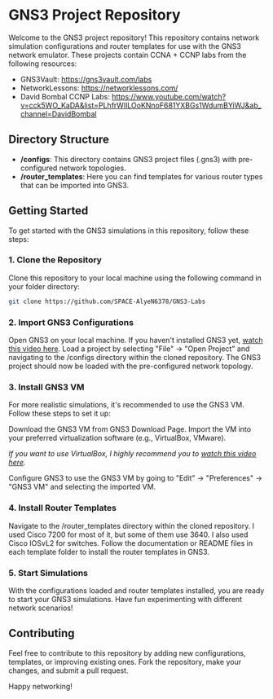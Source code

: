# GNS3 Project Repository

Welcome to the GNS3 project repository! This repository contains network simulation configurations and router templates for use with the GNS3 network emulator. These projects contain CCNA + CCNP labs from the following resources:
- GNS3Vault: https://gns3vault.com/labs
- NetworkLessons: https://networklessons.com/
- David Bombal CCNP Labs: https://www.youtube.com/watch?v=cck5WO_KaDA&list=PLhfrWIlLOoKNnoF681YXBGs1WdumBYiWJ&ab_channel=DavidBombal

## Directory Structure

- **/configs**: This directory contains GNS3 project files (.gns3) with pre-configured network topologies.
- **/router_templates**: Here you can find templates for various router types that can be imported into GNS3.

## Getting Started

To get started with the GNS3 simulations in this repository, follow these steps:

### 1. Clone the Repository

Clone this repository to your local machine using the following command in your folder directory:

```bash
git clone https://github.com/SPACE-AlyeN6378/GNS3-Labs
```

### 2. Import GNS3 Configurations

Open GNS3 on your local machine. If you haven't installed GNS3 yet, [watch this video here](https://www.youtube.com/watch?v=Ibe3hgP8gCA&list=PLhfrWIlLOoKNFP_e5xcx5e2GDJIgk3ep6&ab_channel=DavidBombal). 
Load a project by selecting "File" -> "Open Project" and navigating to the /configs directory within the cloned repository.
The GNS3 project should now be loaded with the pre-configured network topology.

### 3. Install GNS3 VM
For more realistic simulations, it's recommended to use the GNS3 VM. Follow these steps to set it up:

Download the GNS3 VM from GNS3 Download Page.
Import the VM into your preferred virtualization software (e.g., VirtualBox, VMware).

*If you want to use VirtualBox, I highly recommend you to [watch this video here](https://youtu.be/8VQ8eTmMtjQ).*

Configure GNS3 to use the GNS3 VM by going to "Edit" -> "Preferences" -> "GNS3 VM" and selecting the imported VM.

### 4. Install Router Templates
Navigate to the /router_templates directory within the cloned repository. I used Cisco 7200 for most of it, but some of them use 3640. I also used Cisco IOSvL2 for switches.
Follow the documentation or README files in each template folder to install the router templates in GNS3.

### 5. Start Simulations
With the configurations loaded and router templates installed, you are ready to start your GNS3 simulations. Have fun experimenting with different network scenarios!

## Contributing
Feel free to contribute to this repository by adding new configurations, templates, or improving existing ones. Fork the repository, make your changes, and submit a pull request.

Happy networking!
